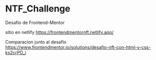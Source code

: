 # NTF_Challenge
Desafio de Frontend-Mentor

sitio en netlify https://frontendmentornft.netlify.app/

Comparacion junto al desafio https://www.frontendmentor.io/solutions/desafio-nft-con-html-y-css-ks2crPD_i

